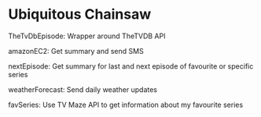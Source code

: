 # Ubiquitous Chainsaw
TheTvDbEpisode: Wrapper around TheTVDB API

amazonEC2: Get summary and send SMS

nextEpisode:  Get summary for last and next episode of favourite or specific series

weatherForecast: Send daily weather updates  

favSeries: Use TV Maze API to get information about my favourite series
